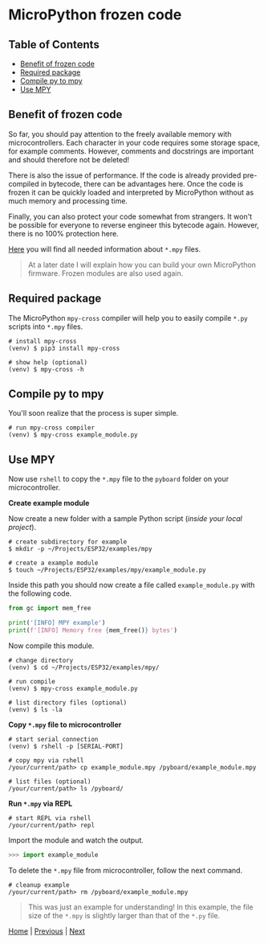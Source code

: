 # MicroPython frozen code

## Table of Contents

- [Benefit of frozen code](#benefit-of-frozen-code)
- [Required package](#required-package)
- [Compile py to mpy](#compile-py-to-mpy)
- [Use MPY](#use-mpy)

## Benefit of frozen code

So far, you should pay attention to the freely available memory with microcontrollers. Each character in your code requires some storage space, for example comments. However, comments and docstrings are important and should therefore not be deleted!

There is also the issue of performance. If the code is already provided pre-compiled in bytecode, there can be advantages here. Once the code is frozen it can be quickly loaded and interpreted by MicroPython without as much memory and processing time.

Finally, you can also protect your code somewhat from strangers. It won't be possible for everyone to reverse engineer this bytecode again. However, there is no 100% protection here.

[Here](https://docs.micropython.org/en/latest/reference/mpyfiles.html) you will find all needed information about `*.mpy` files.

> At a later date I will explain how you can build your own MicroPython firmware. Frozen modules are also used again.

## Required package

The MicroPython `mpy-cross` compiler will help you to easily compile `*.py` scripts into `*.mpy` files.

```shell
# install mpy-cross
(venv) $ pip3 install mpy-cross

# show help (optional)
(venv) $ mpy-cross -h
```

## Compile py to mpy

You'll soon realize that the process is super simple.

```shell
# run mpy-cross compiler
(venv) $ mpy-cross example_module.py
```

## Use MPY

Now use `rshell` to copy the `*.mpy` file to the `pyboard` folder on your microcontroller.

**Create example module**

Now create a new folder with a sample Python script (_inside your local project_).

```shell
# create subdirectory for example
$ mkdir -p ~/Projects/ESP32/examples/mpy

# create a example module
$ touch ~/Projects/ESP32/examples/mpy/example_module.py
```

Inside this path you should now create a file called `example_module.py` with the following code.

```python
from gc import mem_free

print('[INFO] MPY example')
print(f'[INFO] Memory free {mem_free()} bytes')

```

Now compile this module.

```shell
# change directory
(venv) $ cd ~/Projects/ESP32/examples/mpy/

# run compile
(venv) $ mpy-cross example_module.py

# list directory files (optional)
(venv) $ ls -la
```

**Copy `*.mpy` file to microcontroller**

```shell
# start serial connection
(venv) $ rshell -p [SERIAL-PORT]

# copy mpy via rshell
/your/current/path> cp example_module.mpy /pyboard/example_module.mpy

# list files (optional)
/your/current/path> ls /pyboard/
```

**Run `*.mpy` via REPL**

```shell
# start REPL via rshell
/your/current/path> repl
```

Import the module and watch the output.

```python
>>> import example_module
```

To delete the `*.mpy` file from microcontroller, follow the next command.

```shell
# cleanup example
/your/current/path> rm /pyboard/example_module.mpy
```

> This was just an example for understanding! In this example, the file size of the `*.mpy` is slightly larger than that of the `*.py` file.

[Home](https://github.com/Lupin3000/ESP) | [Previous](./004_python_repl.md) | [Next](./006_board_tutorials.md)
